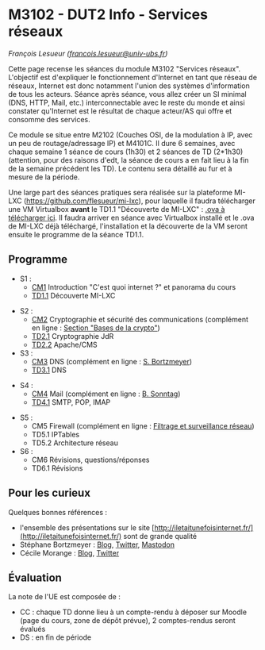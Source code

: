 # M3102 - DUT2 Info - Services réseaux

_François Lesueur ([francois.lesueur@univ-ubs.fr](mailto:francois.lesueur@univ-ubs.fr))_

Cette page recense les séances du module M3102 "Services réseaux". L'objectif est d'expliquer le fonctionnement d'Internet en tant que réseau de réseaux, Internet est donc notamment l'union des systèmes d'information de tous les acteurs. Séance après séance, vous allez créer un SI minimal (DNS, HTTP, Mail, etc.) interconnectable avec le reste du monde et ainsi constater qu'Internet est le résultat de chaque acteur/AS qui offre et consomme des services.

Ce module se situe entre M2102 (Couches OSI, de la modulation à IP, avec un peu de routage/adressage IP) et M4101C. Il dure 6 semaines, avec chaque semaine 1 séance de cours (1h30) et 2 séances de TD (2*1h30) (attention, pour des raisons d'edt, la séance de cours a en fait lieu à la fin de la semaine précédent les TD). Le contenu sera détaillé au fur et à mesure de la période.

Une large part des séances pratiques sera réalisée sur la plateforme MI-LXC (https://github.com/flesueur/mi-lxc), pour laquelle il faudra télécharger une VM Virtualbox **avant** le TD1.1 "Découverte de MI-LXC" : [.ova à télécharger ici](https://filesender.renater.fr/?s=download&token=2f121a18-f94d-45d1-a079-f68229ebdfa9). Il faudra arriver en séance avec Virtualbox installé et le .ova de MI-LXC déjà téléchargé, l'installation et la découverte de la VM seront ensuite le programme de la séance TD1.1.


## Programme

* S1 :
  * [CM1](cm1.md) Introduction "C'est quoi internet ?" et panorama du cours
  * [TD1.1](td1.1-milxc.md) Découverte MI-LXC
<!--  * [TD1.2](td1.2-shell.md) Wargame shell -->
* S2 :
  * [CM2](cm2-crypto.md) Cryptographie et sécurité des communications (complément en ligne : [Section "Bases de la crypto"](https://github.com/flesueur/csc/blob/master/cours.md#bases-de-la-crypto))
  * [TD2.1](td2.1-crypto.md) Cryptographie JdR
  * [TD2.2](td2.2-apache.md) Apache/CMS
* S3 :
  * [CM3](cm3-dns.md) DNS (complément en ligne : [S. Bortzmeyer](https://www.iletaitunefoisinternet.fr/post/1-dns-bortzmeyer/))
  * [TD3.1](td3.1-dns.md) DNS
<!--  * TD3.2 CA ACME -->
* S4 :
  * [CM4](cm4-mail.md) Mail (complément en ligne : [B. Sonntag](https://www.iletaitunefoisinternet.fr/post/7-email-sonntag/))
  * [TD4.1](td4.1-mail.md) SMTP, POP, IMAP
<!--  * TD4.2 SPF, DKIM, Spam, webmail -->
* S5 :
  * CM5 Firewall (complément en ligne : [Filtrage et surveillance réseau](https://github.com/flesueur/srs/blob/master/cm3-filtrage.md))
  * TD5.1 IPTables
  * TD5.2 Architecture réseau
* S6 :
  * CM6 Révisions, questions/réponses
  * TD6.1 Révisions

## Pour les curieux

Quelques bonnes références :
* l'ensemble des présentations sur le site [http://iletaitunefoisinternet.fr/](http://iletaitunefoisinternet.fr/) sont de grande qualité
* Stéphane Bortzmeyer : [Blog](https://www.bortzmeyer.org/), [Twitter](https://twitter.com/bortzmeyer), [Mastodon](https://mastodon.gougere.fr/@bortzmeyer)
* Cécile Morange : [Blog](https://blog.ataxya.net/), [Twitter](https://twitter.com/AtaxyaNetwork/)

## Évaluation

La note de l'UE est composée de :
* CC : chaque TD donne lieu à un compte-rendu à déposer sur Moodle (page du cours, zone de dépôt prévue), 2 comptes-rendus seront évalués
* DS : en fin de période
